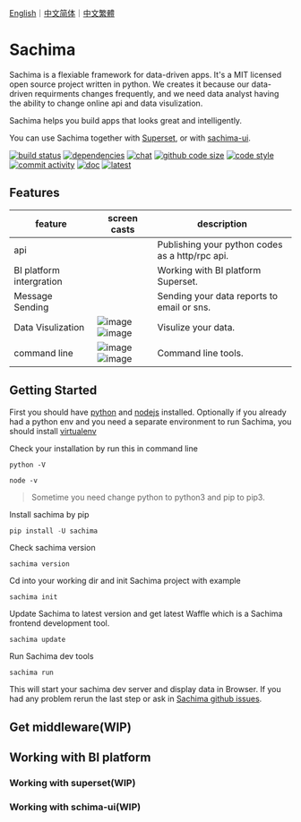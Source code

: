 [English](https://github.com/DessertsLab/Sachima/blob/master/README.md)｜[中文简体](https://github.com/DessertsLab/Sachima/blob/master/README_CN.md)｜[中文繁體](https://github.com/DessertsLab/Sachima/blob/master/README_TC.md)

# Sachima

Sachima is a flexiable framework for data-driven apps. It's a MIT licensed open source project written in python. We creates it because our data-driven requirments changes frequently, and we need data analyst having the ability to change online api and data visulization.

Sachima helps you build apps that looks great and intelligently.

You can use Sachima together with [Superset](https://github.com/apache/incubator-superset), or with [sachima-ui](https://github.com/nocmk2/sachima-ui).


[![build status](https://img.shields.io/travis/DessertsLab/Sachima/master.svg?style=flat-square&logo=travis)](https://travis-ci.com/DessertsLab/Sachima)
[![dependencies](https://img.shields.io/librariesio/github/DessertsLab/Sachima?style=flat-square)](https://libraries.io/search?q=sachima)
[![chat](https://img.shields.io/gitter/room/DessertsLab/Sachima?color=purple&logo=gitter&style=flat-square)](https://gitter.im/sachima-python/community?utm_source=badge&utm_medium=badge&utm_campaign=pr-badge&utm_content=badge)
[![github code size](https://img.shields.io/github/languages/code-size/DessertsLab/Sachima?color=pink&style=flat-square)]()
[![code style](https://img.shields.io/badge/code%20style-black-000000.svg?style=flat-square)](https://github.com/ambv/black)
[![commit activity](https://img.shields.io/github/commit-activity/w/DessertsLab/Sachima?style=flat-square)](https://github.com/DessertsLab/Sachima/pulse)
[![doc](https://readthedocs.org/projects/sachima/badge/?version=latest&style=flat-square&color=ff69b4)](http://sachima.readthedocs.io/en/latest/?badge=latest)
[![latest](https://img.shields.io/pypi/v/sachima.svg?style=flat-square&logo=python)](https://pypi.python.org/pypi/sachima/)


Features
------------------------------------
|feature|screen casts|description|
|----|----|----|
|api||Publishing your python codes as a http/rpc api.|
|BI platform intergration||Working with BI platform Superset.|
|Message Sending||Sending your data reports to email or sns.|
|Data Visulization|![image](https://user-images.githubusercontent.com/7627381/87915432-c4988a80-caa4-11ea-96c3-e2f95e1d2017.png)![image](https://user-images.githubusercontent.com/7627381/87915967-68823600-caa5-11ea-9ca5-093a5688e1b0.png)|Visulize your data.
|command line|![image](https://user-images.githubusercontent.com/7627381/87915185-5d7ad600-caa4-11ea-9c03-4847b8a1d1a1.png)![image](https://user-images.githubusercontent.com/7627381/87915290-8c914780-caa4-11ea-8bf7-da54ad63d6b8.png)|Command line tools.|

Getting Started
-----------------------------------
First you should have [python](https://www.python.org/downloads/) and [nodejs](https://nodejs.org/en/download/) installed.
Optionally if you already had a python env and you need a separate environment to run Sachima, you should install [virtualenv](https://pypi.org/project/virtualenv/)

Check your installation by run this in command line

``` shell 
python -V
```

``` shell 
node -v
```
> Sometime you need change python to python3 and pip to pip3.

Install sachima by pip

``` python
pip install -U sachima
```

Check sachima version
``` shell
sachima version
```

Cd into your working dir and init Sachima project with example
``` shell
sachima init
```

Update Sachima to latest version and get latest Waffle which is a Sachima frontend development tool.
``` shell
sachima update
```

Run Sachima dev tools
``` shell
sachima run
```
This will start your sachima dev server and display data in Browser. If you had any problem rerun the last step or ask in [Sachima github issues](https://github.com/DessertsLab/Sachima/issues).

Get middleware(WIP)
-----------------------------------

Working with BI platform
-----------------------------------

### Working with superset(WIP)

### Working with schima-ui(WIP)


